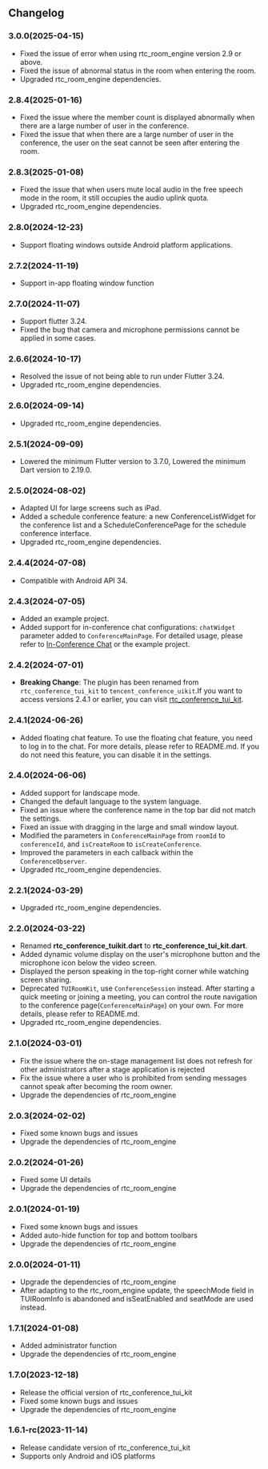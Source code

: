 ## Changelog

### 3.0.0(2025-04-15)

- Fixed the issue of error when using rtc_room_engine version 2.9 or above.
- Fixed the issue of abnormal status in the room when entering the room.
- Upgraded rtc_room_engine dependencies.

### 2.8.4(2025-01-16)
- Fixed the issue where the member count is displayed abnormally when there are a large number of user in the conference.
- Fixed the issue that when there are a large number of user in the conference, the user on the seat cannot be seen after entering the room.

### 2.8.3(2025-01-08)
- Fixed the issue that when users mute local audio in the free speech mode in the room, it still occupies the audio uplink quota.
- Upgraded rtc_room_engine dependencies.

### 2.8.0(2024-12-23)
- Support floating windows outside Android platform applications.

### 2.7.2(2024-11-19)
- Support in-app floating window function

### 2.7.0(2024-11-07)
- Support flutter 3.24.
- Fixed the bug that camera and microphone permissions cannot be applied in some cases.

### 2.6.6(2024-10-17)

- Resolved the issue of not being able to run under Flutter 3.24.
- Upgraded rtc_room_engine dependencies.

### 2.6.0(2024-09-14)

- Upgraded rtc_room_engine dependencies.

### 2.5.1(2024-09-09)

- Lowered the minimum Flutter version to 3.7.0, Lowered the minimum Dart version to 2.19.0.

### 2.5.0(2024-08-02)

- Adapted UI for large screens such as iPad.
- Added a schedule conference feature: a new ConferenceListWidget for the conference list and a ScheduleConferencePage for the schedule conference interface.
- Upgraded rtc_room_engine dependencies.

### 2.4.4(2024-07-08)

- Compatible with Android API 34.

### 2.4.3(2024-07-05)

- Added an example project.
- Added support for in-conference chat configurations: `chatWidget` parameter added to `ConferenceMainPage`. For detailed usage, please refer to [In-Conference Chat](https://trtc.io/document/61632) or the example project.

### 2.4.2(2024-07-01)

- **Breaking Change**: The plugin has been renamed from `rtc_conference_tui_kit` to `tencent_conference_uikit`.If you want to access versions 2.4.1 or earlier, you can visit [rtc_conference_tui_kit](https://pub.dev/packages/rtc_conference_tui_kit).

### 2.4.1(2024-06-26)

- Added floating chat feature. To use the floating chat feature, you need to log in to the chat. For more details, please refer to README.md. If you do not need this feature, you can disable it in the settings.

### 2.4.0(2024-06-06)

- Added support for landscape mode.
- Changed the default language to the system language.
- Fixed an issue where the conference name in the top bar did not match the settings.
- Fixed an issue with dragging in the large and small window layout.
- Modified the parameters in `ConferenceMainPage` from `roomId` to `conferenceId`, and `isCreateRoom` to `isCreateConference`.
- Improved the parameters in each callback within the `ConferenceObserver`.
- Upgraded rtc_room_engine dependencies.

### 2.2.1(2024-03-29)

- Upgraded rtc_room_engine dependencies.

### 2.2.0(2024-03-22)

- Renamed **rtc_conference_tuikit.dart** to **rtc_conference_tui_kit.dart**.
- Added dynamic volume display on the user's microphone button and the microphone icon below the video screen.
- Displayed the person speaking in the top-right corner while watching screen sharing.
- Deprecated `TUIRoomKit`, use `ConferenceSession` instead. After starting a quick meeting or joining a meeting, you can control the route navigation to the conference page(`ConferenceMainPage`) on your own. For more details, please refer to README.md.
- Upgraded rtc_room_engine dependencies.

### 2.1.0(2024-03-01)

- Fix the issue where the on-stage management list does not refresh for other administrators after a stage application is rejected
- Fix the issue where a user who is prohibited from sending messages cannot speak after becoming the room owner.
- Upgrade the dependencies of rtc_room_engine

### 2.0.3(2024-02-02)

- Fixed some known bugs and issues
- Upgrade the dependencies of rtc_room_engine

### 2.0.2(2024-01-26)

- Fixed some UI details
- Upgrade the dependencies of rtc_room_engine

### 2.0.1(2024-01-19)

- Fixed some known bugs and issues
- Added auto-hide function for top and bottom toolbars
- Upgrade the dependencies of rtc_room_engine

### 2.0.0(2024-01-11)

- Upgrade the dependencies of rtc_room_engine
- After adapting to the rtc_room_engine update, the speechMode field in TUIRoomInfo is abandoned and isSeatEnabled and seatMode are used instead.

### 1.7.1(2024-01-08)

- Added administrator function
- Upgrade the dependencies of rtc_room_engine

### 1.7.0(2023-12-18)

- Release the official version of rtc_conference_tui_kit
- Fixed some known bugs and issues
- Upgrade the dependencies of rtc_room_engine

### 1.6.1-rc(2023-11-14)

- Release candidate version of rtc_conference_tui_kit
- Supports only Android and iOS platforms
